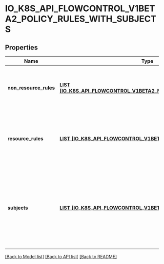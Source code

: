 # IO_K8S_API_FLOWCONTROL_V1BETA2_POLICY_RULES_WITH_SUBJECTS

## Properties
Name | Type | Description | Notes
------------ | ------------- | ------------- | -------------
**non_resource_rules** | [**LIST [IO_K8S_API_FLOWCONTROL_V1BETA2_NON_RESOURCE_POLICY_RULE]**](io.k8s.api.flowcontrol.v1beta2.NonResourcePolicyRule.md) | &#x60;nonResourceRules&#x60; is a list of NonResourcePolicyRules that identify matching requests according to their verb and the target non-resource URL. | [optional] [default to null]
**resource_rules** | [**LIST [IO_K8S_API_FLOWCONTROL_V1BETA2_RESOURCE_POLICY_RULE]**](io.k8s.api.flowcontrol.v1beta2.ResourcePolicyRule.md) | &#x60;resourceRules&#x60; is a slice of ResourcePolicyRules that identify matching requests according to their verb and the target resource. At least one of &#x60;resourceRules&#x60; and &#x60;nonResourceRules&#x60; has to be non-empty. | [optional] [default to null]
**subjects** | [**LIST [IO_K8S_API_FLOWCONTROL_V1BETA2_SUBJECT]**](io.k8s.api.flowcontrol.v1beta2.Subject.md) | subjects is the list of normal user, serviceaccount, or group that this rule cares about. There must be at least one member in this slice. A slice that includes both the system:authenticated and system:unauthenticated user groups matches every request. Required. | [default to null]

[[Back to Model list]](../README.md#documentation-for-models) [[Back to API list]](../README.md#documentation-for-api-endpoints) [[Back to README]](../README.md)


